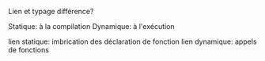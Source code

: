 
Lien et typage différence?

Statique: à la compilation
Dynamique: à l'exécution

lien statique: imbrication des déclaration de fonction 
lien dynamique: appels de fonctions


